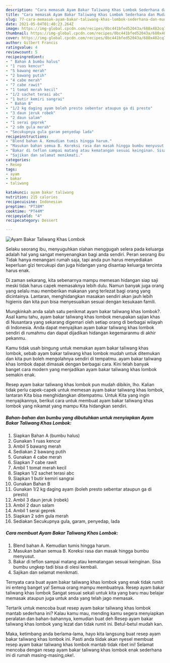 ```yaml
---
description: "Cara memasak Ayam Bakar Taliwang Khas Lombok Sederhana dan Mudah Dibuat"
title: "Cara memasak Ayam Bakar Taliwang Khas Lombok Sederhana dan Mudah Dibuat"
slug: 77-cara-memasak-ayam-bakar-taliwang-khas-lombok-sederhana-dan-mudah-dibuat
date: 2021-05-04T01:40:23.264Z
image: https://img-global.cpcdn.com/recipes/0bc441bfed52043a/680x482cq70/ayam-bakar-taliwang-khas-lombok-foto-resep-utama.jpg
thumbnail: https://img-global.cpcdn.com/recipes/0bc441bfed52043a/680x482cq70/ayam-bakar-taliwang-khas-lombok-foto-resep-utama.jpg
cover: https://img-global.cpcdn.com/recipes/0bc441bfed52043a/680x482cq70/ayam-bakar-taliwang-khas-lombok-foto-resep-utama.jpg
author: Gilbert Francis
ratingvalue: 4
reviewcount: 5
recipeingredient:
- " Bahan A bumbu halus"
- "1 ruas kencur"
- "5 bawang merah"
- "2 bawang putih"
- "4 cabe merah"
- "7 cabe rawit"
- "1 tomat merah kecil"
- "1/2 sachet terasi abc"
- "1 butir kemiri sangrai"
- " Bahan B"
- "1/2 kg daging ayam boleh presto sebentar ataupun ga di presto"
- "3 daun jeruk robek"
- "2 daun salam"
- "1 serai geprek"
- "2 sdm gula merah"
- "Secukupnya gula garam penyedap lada"
recipeinstructions:
- "Blend bahan A. Kemudian tumis hingga harum."
- "Masukan bahan semua B. Koreksi rasa dan masak hingga bumbu menyusut."
- "Bakar di teflon sampai matang atau kematangan sesuai keinginan. Sisa bumbu ungkep tadi bisa di olesi kembali."
- "Sajikan dan selamat menikmati."
categories:
- Resep
tags:
- ayam
- bakar
- taliwang

katakunci: ayam bakar taliwang 
nutrition: 215 calories
recipecuisine: Indonesian
preptime: "PT38M"
cooktime: "PT44M"
recipeyield: "4"
recipecategory: Dessert

---
```



![Ayam Bakar Taliwang Khas Lombok](https://img-global.cpcdn.com/recipes/0bc441bfed52043a/680x482cq70/ayam-bakar-taliwang-khas-lombok-foto-resep-utama.jpg)

Selaku seorang ibu, menyuguhkan olahan menggugah selera pada keluarga adalah hal yang sangat menyenangkan bagi anda sendiri. Peran seorang ibu Tidak hanya menangani rumah saja, tapi anda pun harus menyediakan keperluan gizi tercukupi dan juga hidangan yang disantap keluarga tercinta harus enak.

Di zaman  sekarang, kita sebenarnya mampu memesan hidangan siap saji meski tidak harus capek memasaknya lebih dulu. Namun banyak juga orang yang selalu mau memberikan makanan yang terlezat bagi orang yang dicintainya. Lantaran, menghidangkan masakan sendiri akan jauh lebih higienis dan kita pun bisa menyesuaikan sesuai dengan kesukaan famili. 



Mungkinkah anda salah satu penikmat ayam bakar taliwang khas lombok?. Asal kamu tahu, ayam bakar taliwang khas lombok merupakan sajian khas di Nusantara yang sekarang digemari oleh setiap orang di berbagai wilayah di Indonesia. Anda dapat menyajikan ayam bakar taliwang khas lombok sendiri di rumahmu dan dapat dijadikan hidangan kegemaranmu di akhir pekanmu.

Kamu tidak usah bingung untuk memakan ayam bakar taliwang khas lombok, sebab ayam bakar taliwang khas lombok mudah untuk ditemukan dan kita pun boleh mengolahnya sendiri di tempatmu. ayam bakar taliwang khas lombok dapat dimasak dengan berbagai cara. Kini telah banyak banget cara modern yang menjadikan ayam bakar taliwang khas lombok semakin enak.

Resep ayam bakar taliwang khas lombok pun mudah dibikin, lho. Kalian tidak perlu capek-capek untuk memesan ayam bakar taliwang khas lombok, lantaran Kita bisa menghidangkan ditempatmu. Untuk Kita yang ingin menyajikannya, berikut cara untuk membuat ayam bakar taliwang khas lombok yang nikamat yang mampu Kita hidangkan sendiri.

<!--inarticleads1-->

##### Bahan-bahan dan bumbu yang dibutuhkan untuk menyiapkan Ayam Bakar Taliwang Khas Lombok:

1. Siapkan  Bahan A (bumbu halus)
1. Gunakan 1 ruas kencur
1. Ambil 5 bawang merah
1. Sediakan 2 bawang putih
1. Gunakan 4 cabe merah
1. Siapkan 7 cabe rawit
1. Ambil 1 tomat merah kecil
1. Siapkan 1/2 sachet terasi abc
1. Siapkan 1 butir kemiri sangrai
1. Gunakan  Bahan B
1. Gunakan 1/2 kg daging ayam (boleh presto sebentar ataupun ga di presto)
1. Ambil 3 daun jeruk (robek)
1. Ambil 2 daun salam
1. Ambil 1 serai geprek
1. Siapkan 2 sdm gula merah
1. Sediakan Secukupnya gula, garam, penyedap, lada




<!--inarticleads2-->

##### Cara membuat Ayam Bakar Taliwang Khas Lombok:

1. Blend bahan A. Kemudian tumis hingga harum.
1. Masukan bahan semua B. Koreksi rasa dan masak hingga bumbu menyusut.
1. Bakar di teflon sampai matang atau kematangan sesuai keinginan. Sisa bumbu ungkep tadi bisa di olesi kembali.
1. Sajikan dan selamat menikmati.




Ternyata cara buat ayam bakar taliwang khas lombok yang enak tidak rumit ini enteng banget ya! Semua orang mampu membuatnya. Resep ayam bakar taliwang khas lombok Sangat sesuai sekali untuk kita yang baru mau belajar memasak ataupun juga untuk anda yang telah jago memasak.

Tertarik untuk mencoba buat resep ayam bakar taliwang khas lombok mantab sederhana ini? Kalau kamu mau, mending kamu segera menyiapkan peralatan dan bahan-bahannya, kemudian buat deh Resep ayam bakar taliwang khas lombok yang lezat dan tidak rumit ini. Betul-betul mudah kan. 

Maka, ketimbang anda berlama-lama, hayo kita langsung buat resep ayam bakar taliwang khas lombok ini. Pasti anda tiidak akan nyesel membuat resep ayam bakar taliwang khas lombok mantab tidak ribet ini! Selamat mencoba dengan resep ayam bakar taliwang khas lombok enak sederhana ini di rumah masing-masing,oke!.

